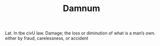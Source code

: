 ---
title: Damnum
letter: D
permalink: "/definitions/bld-damnum.html"
body: Lat. In tbe civU law. Damage; the loss or diminution of what is a man’s own.
  either by fraud, carelessness, or accident
published_at: '2018-07-07'
source: Black's Law Dictionary 2nd Ed (1910)
layout: post
---